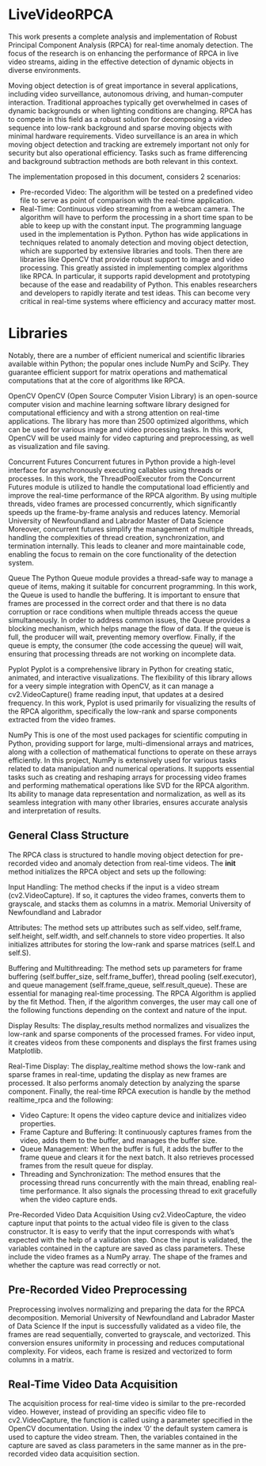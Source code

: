 # LiveVideoRPCA
This work presents a complete analysis and implementation of Robust Principal Component Analysis (RPCA) for real-time anomaly detection. The focus of the research is on enhancing the performance of RPCA in live video streams, aiding in the effective detection of dynamic objects in diverse environments.

Moving object detection is of great importance in several applications, including video surveillance, autonomous driving, and human-computer interaction.
Traditional approaches typically get overwhelmed in cases of dynamic backgrounds or when lighting conditions are changing. RPCA has to compete in this field as a robust solution for decomposing a video sequence into low-rank background and sparse moving objects with minimal hardware requirements.
Video surveillance is an area in which moving object detection and tracking are extremely important not only for security but also operational efficiency. Tasks such as frame differencing and background subtraction methods are both relevant in this context.

The implementation proposed in this document, considers 2 scenarios:
- Pre-recorded Video: The algorithm will be tested on a predefined video file to serve as point of comparison with the real-time application.
- Real-Time: Continuous video streaming from a webcam camera. The algorithm will have to perform the processing in a short time span to be able to keep up with the constant input.
The programming language used in the implementation is Python.
Python has wide applications in techniques related to anomaly detection and moving object detection, which are supported by extensive libraries and tools. Then there are libraries like OpenCV that provide robust support to image and video processing. This greatly assisted in implementing complex algorithms like RPCA.
In particular, it supports rapid development and prototyping because of the ease and readability of Python. This enables researchers and developers to rapidly iterate and test ideas. This can become very critical in real-time systems where efficiency and accuracy matter most.

# Libraries
Notably, there are a number of efficient numerical and scientific libraries available within Python; the popular ones include NumPy and SciPy.
They guarantee efficient support for matrix operations and mathematical computations that at the core of algorithms like RPCA.

OpenCV
OpenCV (Open Source Computer Vision Library) is an open-source computer vision and machine learning software library designed for computational efficiency and with a strong attention on real-time applications.
The library has more than 2500 optimized algorithms, which can be used for various image and video processing tasks.
In this work, OpenCV will be used mainly for video capturing and preprocessing, as well as visualization and file saving.

Concurrent Futures
Concurrent futures in Python provide a high-level interface for asynchronously executing callables using threads or processes. In this work, the ThreadPoolExecutor from the Concurrent Futures module is utilized to handle the computational load efficiently and improve the real-time performance of the RPCA algorithm.
By using multiple threads, video frames are processed concurrently, which significantly speeds up the frame-by-frame analysis and reduces latency.
Memorial University of Newfoundland and Labrador
Master of Data Science
Moreover, concurrent futures simplify the management of multiple threads, handling the complexities of thread creation, synchronization, and termination internally. This leads to cleaner and more maintainable code, enabling the focus to remain on the core functionality of the detection system.

Queue
The Python Queue module provides a thread-safe way to manage a queue of items, making it suitable for concurrent programming. In this work, the Queue is used to handle the buffering.
It is important to ensure that frames are processed in the correct order and that there is no data corruption or race conditions when multiple threads access the queue simultaneously.
In order to address common issues, the Queue provides a blocking mechanism, which helps manage the flow of data. If the queue is full, the producer will wait, preventing memory overflow.
Finally, if the queue is empty, the consumer (the code accessing the queue) will wait, ensuring that processing threads are not working on incomplete data.

Pyplot
Pyplot is a comprehensive library in Python for creating static, animated, and interactive visualizations.
The flexibility of this library allows for a veery simple integration with OpenCV, as it can manage a cv2.VideoCapture() frame reading input, that updates at a desired frequency.
In this work, Pyplot is used primarily for visualizing the results of the RPCA algorithm, specifically the low-rank and sparse components extracted from the video frames.

NumPy
This is one of the most used packages for scientific computing in Python, providing support for large, multi-dimensional arrays and matrices, along with a collection of mathematical functions to operate on these arrays efficiently.
In this project, NumPy is extensively used for various tasks related to data manipulation and numerical operations.
It supports essential tasks such as creating and reshaping arrays for processing video frames and performing mathematical operations like SVD for the RPCA algorithm.
Its ability to manage data representation and normalization, as well as its seamless integration with many other libraries, ensures accurate analysis and interpretation of results.

## General Class Structure
The RPCA class is structured to handle moving object detection for pre-recorded video and anomaly detection from real-time videos.
The __init__ method initializes the RPCA object and sets up the following:

Input Handling: The method checks if the input is a video stream (cv2.VideoCapture). If so, it captures the video frames, converts them to grayscale, and stacks them as columns in a matrix.
Memorial University of Newfoundland and Labrador

Attributes: The method sets up attributes such as self.video, self.frame, self.height, self.width, and self.channels to store video properties. It also initializes attributes for storing the low-rank and sparse matrices (self.L and self.S).

Buffering and Multithreading: The method sets up parameters for frame buffering (self.buffer_size, self.frame_buffer), thread pooling (self.executor), and queue management (self.frame_queue, self.result_queue). These are essential for managing real-time processing.
The RPCA Algorithm is applied by the fit Method.
Then, if the algorithm converges, the user may call one of the following functions depending on the context and nature of the input.

Display Results: The display_results method normalizes and visualizes the low-rank and sparse components of the processed frames. For video input, it creates videos from these components and displays the first frames using Matplotlib.

Real-Time Display: The display_realtime method shows the low-rank and sparse frames in real-time, updating the display as new frames are processed. It also performs anomaly detection by analyzing the sparse component.
Finally, the real-time RPCA execution is handle by the method realtime_rpca and the following:
- Video Capture: It opens the video capture device and initializes video properties.
- Frame Capture and Buffering: It continuously captures frames from the video, adds them to the buffer, and manages the buffer size.
- Queue Management: When the buffer is full, it adds the buffer to the frame queue and clears it for the next batch. It also retrieves processed frames from the result queue for display.
- Threading and Synchronization: The method ensures that the processing thread runs concurrently with the main thread, enabling real-time performance. It also signals the processing thread to exit gracefully when the video capture ends.

Pre-Recorded Video Data Acquisition
Using cv2.VideoCapture, the video capture input that points to the actual video file is given to the class constructor.
It is easy to verify that the input corresponds with what’s expected with the help of a validation step. Once the input is validated, the variables contained in the capture are saved as class parameters.
These include the video frames as a NumPy array. The shape of the frames and whether the capture was read correctly or not.

## Pre-Recorded Video Preprocessing
Preprocessing involves normalizing and preparing the data for the RPCA decomposition.
Memorial University of Newfoundland and Labrador
Master of Data Science
If the input is successfully validated as a video file, the frames are read sequentially, converted to grayscale, and vectorized. This conversion ensures uniformity in processing and reduces computational complexity.
For videos, each frame is resized and vectorized to form columns in a matrix.

## Real-Time Video Data Acquisition
The acquisition process for real-time video is similar to the pre-recorded video. However, instead of providing an specific video file to cv2.VideoCapture, the function is called using a parameter specified in the OpenCV documentation.
Using the index ‘0’ the default system camera is used to capture the video stream.
Then, the variables contained in the capture are saved as class parameters in the same manner as in the pre-recorded video data acquisition section.
